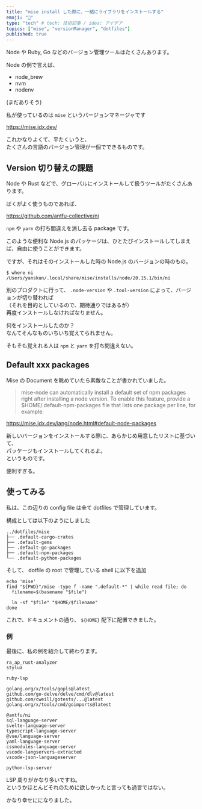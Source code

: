 ```yaml
---
title: "mise install した際に、一緒にライブラリをインストールする"
emoji: "🤹"
type: "tech" # tech: 技術記事 / idea: アイデア
topics: ["mise", "versionManager", "dotfiles"]
published: true
---
```


Node や Ruby, Go などのバージョン管理ツールはたくさんあります。  

Node の例で言えば、
- node_brew
- nvm
- nodenv

(まだありそう)

私が使っているのは `mise` というバージョンマネージャです

https://mise.jdx.dev/

これかなりよくて、平たくいうと、  
たくさんの言語のバージョン管理が一個でできるものです。  

## Version 切り替えの課題

Node や Rust などで、グローバルにインストールして扱うツールがたくさんあります。

ぼくがよく使うものであれば、

https://github.com/antfu-collective/ni

`npm` や `yarn` の打ち間違えを消し去る package です。

このような便利な Node.js のパッケージは、ひとたびインストールしてしまえば、自由に使うことができます。  

ですが、それはそのインストールした時の Node.js のバージョンの時のもの。  
```shell
$ where ni
/Users/yanskun/.local/share/mise/installs/node/20.15.1/bin/ni
```

別のプロダクトに行って、 `.node-version` や `.tool-version` によって、バージョンが切り替われば  
（それを目的としているので、期待通りではあるが）  
再度インストールしなければなりません。  


何をインストールしたのか？  
なんてそんなものいちいち覚えてられません。

そもそも覚えれる人は `npm` と `yarn` を打ち間違えない。

## Default xxx packages

Mise の Document を眺めていたら素敵なことが書かれていました。

> mise-node can automatically install a default set of npm packages right after installing a node version. To enable this feature, provide a $HOME/.default-npm-packages file that lists one package per line, for example:

https://mise.jdx.dev/lang/node.html#default-node-packages

新しいバージョンをインストールする際に、あらかじめ用意したリストに基づいて、  
パッケージもインストールしてくれるよ。  
というものです。

便利すぎる。  

## 使ってみる

私は、この辺りの config file は全て dotfiles で管理しています。

構成としては以下のようにしました

```text
../dotfiles/mise
├── .default-cargo-crates
├── .default-gems
├── .default-go-packages
├── .default-npm-packages
└── .default-python-packages
```

そして、 dotfile の root で管理している shell に以下を追加

```shell
echo 'mise'
find "${PWD}"/mise -type f -name ".default-*" | while read file; do
  filename=$(basename "$file")

  ln -sf "$file" "$HOME/$filename"
done
```

これで、ドキュメントの通り、 `${HOME}` 配下に配置できました。

### 例

最後に、私の例を紹介して終わります。

```:.default-cargo-crates
ra_ap_rust-analyzer
stylua
```

```:.default-gems
ruby-lsp
```

```:.default-go-packages
golang.org/x/tools/gopls@latest
github.com/go-delve/delve/cmd/dlv@latest
github.com/cweill/gotests/...@latest
golang.org/x/tools/cmd/goimports@latest
```

```:.default-npm-packages
@antfu/ni
sql-language-server
svelte-language-server
typescript-language-server
@vue/language-server
yaml-language-server
cssmodules-language-server
vscode-langservers-extracted
vscode-json-languageserver
```

```:.default-python-packages
python-lsp-server
```

LSP 周りがかなり多いですね。  
というかほとんどそれのために欲しかったと言っても過言ではない。  

かなり幸せにになりました。
